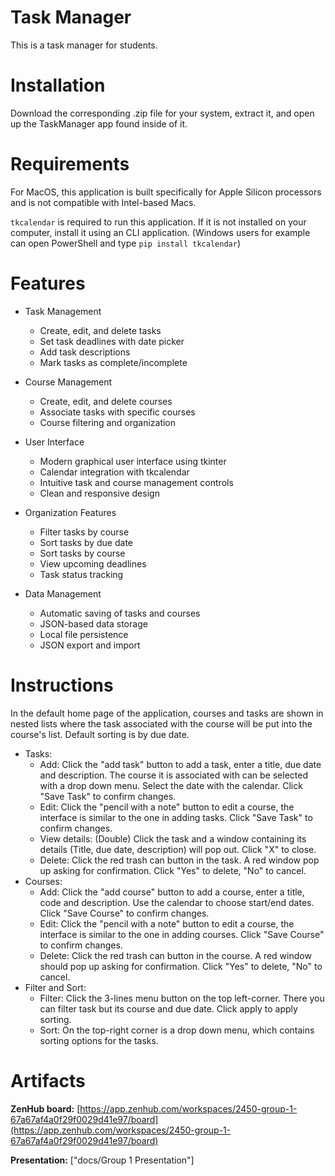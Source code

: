 # Task Manager
This is a task manager for students.

# Installation
Download the corresponding .zip file for your system, extract it, and open up the TaskManager app found inside of it.

# Requirements
For MacOS, this application is built specifically for Apple Silicon processors and is not compatible with Intel-based Macs.

`tkcalendar` is required to run this application. If it is not installed on your computer, install it using an CLI application. (Windows users for example can open PowerShell and type `pip install tkcalendar`)

# Features

- Task Management
    - Create, edit, and delete tasks
    - Set task deadlines with date picker
    - Add task descriptions
    - Mark tasks as complete/incomplete

- Course Management
    - Create, edit, and delete courses
    - Associate tasks with specific courses
    - Course filtering and organization

- User Interface
    - Modern graphical user interface using tkinter
    - Calendar integration with tkcalendar
    - Intuitive task and course management controls
    - Clean and responsive design

- Organization Features
    - Filter tasks by course
    - Sort tasks by due date
    - Sort tasks by course
    - View upcoming deadlines
    - Task status tracking

- Data Management
    - Automatic saving of tasks and courses
    - JSON-based data storage
    - Local file persistence
    - JSON export and import

# Instructions
In the default home page of the application, courses and tasks are shown in nested lists where the task associated with the course will be put into the course's list. Default sorting is by due date.

- Tasks:
    - Add: Click the "add task" button to add a task, enter a title, due date and description. The course it is associated with can be selected with a drop down menu. Select the date with the calendar. Click "Save Task" to confirm changes.
    - Edit: Click the "pencil with a note" button to edit a course, the interface is similar to the one in adding tasks. Click "Save Task" to confirm changes.
    - View details: (Double) Click the task and a window containing its details (Title, due date, description) will pop out. Click "X" to close.
    - Delete: Click the red trash can button in the task. A red window pop up asking for confirmation. Click "Yes" to delete, "No" to cancel.
- Courses:
    - Add: Click the "add course" button to add a course, enter a title, code and description. Use the calendar to choose start/end dates. Click "Save Course" to confirm changes.
    - Edit: Click the "pencil with a note" button to edit a course, the interface is similar to the one in adding courses. Click "Save Course" to confirm changes.
    - Delete: Click the red trash can button in the course. A red window should pop up asking for confirmation. Click "Yes" to delete, "No" to cancel.
- Filter and Sort:
    - Filter: Click the 3-lines menu button on the top left-corner. There you can filter task but its course and due date. Click apply to apply sorting.
    - Sort: On the top-right corner is a drop down menu, which contains sorting options for the tasks.
# Artifacts
**ZenHub board:** [https://app.zenhub.com/workspaces/2450-group-1-67a67af4a0f29f0029d41e97/board](https://app.zenhub.com/workspaces/2450-group-1-67a67af4a0f29f0029d41e97/board)

**Presentation:** ["docs/Group 1 Presentation"]
